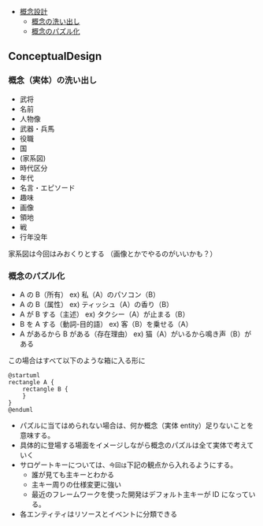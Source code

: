<!-- TOC -->

- [概念設計](#Conceptualdesign)
  - [概念の洗い出し](#概念（実体）の洗い出し)
  - [概念のパズル化](#概念のパズル化)

<!-- /TOC -->

## ConceptualDesign

### 概念（実体）の洗い出し

- 武将
- 名前
- 人物像
- 武器・兵馬
- 役職
- 国
- (家系図)
- 時代区分
- 年代
- 名言・エピソード
- 趣味
- 画像
- 領地
- 戦
- 行年没年

家系図は今回はみおくりとする
（画像とかでやるのがいいかも？）

### 概念のパズル化

- A の B（所有） ex) 私（A）のパソコン（B）
- A の B（属性） ex) ティッシュ（A）の香り（B）
- A が B する（主述） ex) タクシー（A）が止まる（B）
- B を A する（動詞-目的語） ex) 客（B）を乗せる（A）
- A があるから B がある（存在理由） ex) 猫（A）がいるから鳴き声（B）がある

この場合はすべて以下のような箱に入る形に

```uml
@startuml
rectangle A {
    rectangle B {
    }
}
@enduml
```

- パズルに当てはめられない場合は、何か概念（実体 entity）足りないことを意味する。
- 具体的に登場する場面をイメージしながら概念のパズルは全て実体で考えていく
- サロゲートキーについては、`今回は`下記の観点から入れるようにする。
  - 誰が見ても主キーとわかる
  - 主キー周りの仕様変更に強い
  - 最近のフレームワークを使った開発はデフォルト主キーが ID になっている。
- 各エンティティはリソースとイベントに分類できる

